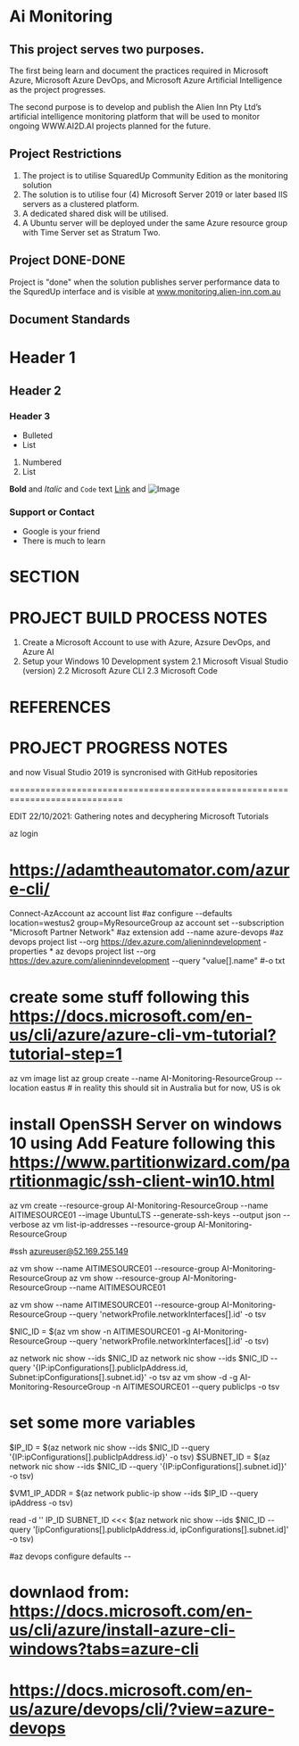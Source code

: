 # Ai Monitoring
## This project serves two purposes.

The first being learn and document the practices required in Microsoft Azure, Microsoft Azure DevOps, and Microsoft Azure Artificial Intelligence as the project progresses.

The second purpose is to develop and publish the Alien Inn Pty Ltd’s artificial intelligence monitoring platform that will be used to monitor ongoing WWW.AI2D.AI projects planned for the future.

## Project Restrictions

1.	The project is to utilise SquaredUp Community Edition as the monitoring solution
2.	The solution is to utilise four (4) Microsoft Server 2019 or later based IIS servers as a clustered platform.
3.	A dedicated shared disk will be utilised.
4.	A Ubuntu server will be deployed under the same Azure resource group with Time Server set as Stratum Two.

## Project DONE-DONE

Project is "done" when the solution publishes server performance data to the SquredUp interface and is visible at www.monitoring.alien-inn.com.au 

## Document Standards

# Header 1
## Header 2
### Header 3

- Bulleted
- List

1. Numbered
2. List

**Bold** and _Italic_ and `Code` text
[Link](url) and ![Image](src)

### Support or Contact

- Google is your friend
- There is much to learn

# SECTION


# PROJECT BUILD PROCESS NOTES
1. Create a Microsoft Account to use with Azure, Azsure DevOps, and Azure AI
2. Setup your Windows 10 Development system
2.1 Microsoft Visual Studio (version)
2.2 Microsoft Azure CLI
2.3 Microsoft Code

# REFERENCES





# PROJECT PROGRESS NOTES


and now Visual Studio 2019 is syncronised with GitHub repositories

============================================================================

EDIT 22/10/2021:
Gathering notes and decyphering Microsoft Tutorials

az login
# https://adamtheautomator.com/azure-cli/

Connect-AzAccount
az account list
#az configure --defaults location=westus2 group=MyResourceGroup
az account set --subscription "Microsoft Partner Network"
#az extension add --name azure-devops
#az devops project list --org https://dev.azure.com/alieninndevelopment -properties *
az devops project list --org https://dev.azure.com/alieninndevelopment --query "value[].name" #-o txt

# create some stuff following this https://docs.microsoft.com/en-us/cli/azure/azure-cli-vm-tutorial?tutorial-step=1
az vm image list
az group create --name AI-Monitoring-ResourceGroup --location eastus # in reality this should sit in Australia but for now, US is ok
# install OpenSSH Server on windows 10 using Add Feature following this https://www.partitionwizard.com/partitionmagic/ssh-client-win10.html

az vm create --resource-group AI-Monitoring-ResourceGroup --name AITIMESOURCE01 --image UbuntuLTS --generate-ssh-keys --output json --verbose
az vm list-ip-addresses --resource-group AI-Monitoring-ResourceGroup

#ssh azureuser@52.169.255.149

az vm show --name AITIMESOURCE01 --resource-group AI-Monitoring-ResourceGroup
az vm show --resource-group AI-Monitoring-ResourceGroup --name AITIMESOURCE01

az vm show --name AITIMESOURCE01 --resource-group AI-Monitoring-ResourceGroup --query 'networkProfile.networkInterfaces[].id' -o tsv

$NIC_ID = $(az vm show -n AITIMESOURCE01 -g AI-Monitoring-ResourceGroup --query 'networkProfile.networkInterfaces[].id' -o tsv)

az network nic show --ids $NIC_ID
az network nic show --ids $NIC_ID --query '{IP:ipConfigurations[].publicIpAddress.id, Subnet:ipConfigurations[].subnet.id}' -o tsv
az vm show -d -g AI-Monitoring-ResourceGroup -n AITIMESOURCE01 --query publicIps -o tsv

# set some more variables

$IP_ID = $(az network nic show --ids $NIC_ID --query '{IP:ipConfigurations[].publicIpAddress.id}' -o tsv)
$SUBNET_ID = $(az network nic show --ids $NIC_ID --query '{IP:ipConfigurations[].subnet.id]}' -o tsv)

$VM1_IP_ADDR = $(az network public-ip show --ids $IP_ID --query ipAddress -o tsv)


read -d '' IP_ID SUBNET_ID <<< $(az network nic show --ids $NIC_ID --query '[ipConfigurations[].publicIpAddress.id, ipConfigurations[].subnet.id]' -o tsv)



#az devops configure defaults --
# downlaod from: https://docs.microsoft.com/en-us/cli/azure/install-azure-cli-windows?tabs=azure-cli 
# https://docs.microsoft.com/en-us/azure/devops/cli/?view=azure-devops
# 



